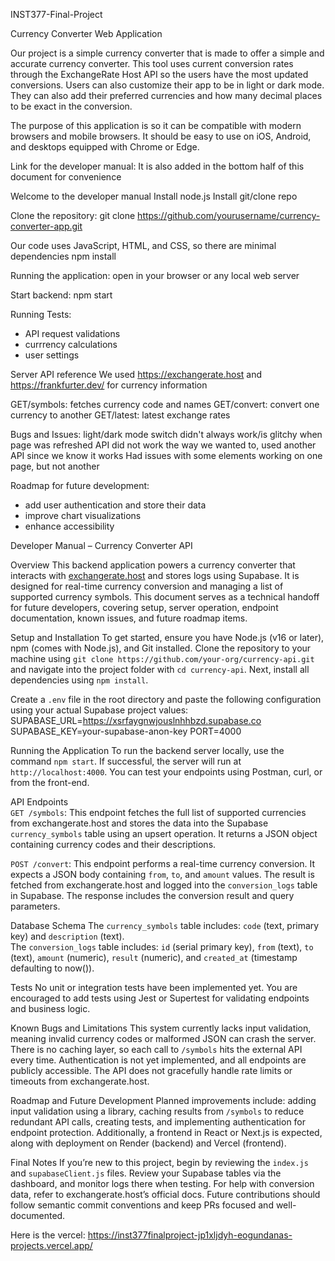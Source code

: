 INST377-Final-Project

Currency Converter Web Application

Our project is a simple currency converter that is made to offer a simple and accurate currency converter. This tool uses current conversion rates through the ExchangeRate Host API so the users have the most updated conversions.
Users can also customize their app to be in light or dark mode. They can also add their preferred currencies and how many decimal places to be exact in the conversion.

The purpose of this application is so it can be compatible with modern browsers and mobile browsers. It should be easy to use on iOS, Android, and desktops equipped with Chrome or Edge.

Link for the developer manual: 
It is also added in the bottom half of this document for convenience



Welcome to the developer manual
Install node.js
Install git/clone repo

Clone the repository:
git clone https://github.com/yourusername/currency-converter-app.git

Our code uses JavaScript, HTML, and CSS, so there are minimal dependencies
npm install

Running the application:
open in your browser or any local web server

Start backend:
npm start

Running Tests:
- API request validations
- currrency calculations
- user settings

Server API reference
We used https://exchangerate.host and https://frankfurter.dev/ for currency information

GET/symbols: fetches currency code and names
GET/convert: convert one currency to another
GET/latest: latest exchange rates

Bugs and Issues:
light/dark mode switch didn't always work/is glitchy when page was refreshed
API did not work the way we wanted to, used another API since we know it works
Had issues with some elements working on one page, but not another

Roadmap for future development:
- add user authentication and store their data
- improve chart visualizations
- enhance accessibility


Developer Manual – Currency Converter API

Overview
This backend application powers a currency converter that interacts with [exchangerate.host](https://exchangerate.host) and stores logs using Supabase. It is designed for real-time currency conversion and managing a list of supported currency symbols. This document serves as a technical handoff for future developers, covering setup, server operation, endpoint documentation, known issues, and future roadmap items.

Setup and Installation 
To get started, ensure you have Node.js (v16 or later), npm (comes with Node.js), and Git installed. Clone the repository to your machine using `git clone https://github.com/your-org/currency-api.git` and navigate into the project folder with `cd currency-api`. Next, install all dependencies using `npm install`.

Create a `.env` file in the root directory and paste the following configuration using your actual Supabase project values:
SUPABASE_URL=https://xsrfaygnwjouslnhhbzd.supabase.co
SUPABASE_KEY=your-supabase-anon-key
PORT=4000

Running the Application
To run the backend server locally, use the command `npm start`. If successful, the server will run at `http://localhost:4000`. You can test your endpoints using Postman, curl, or from the front-end.

API Endpoints  
`GET /symbols`: This endpoint fetches the full list of supported currencies from exchangerate.host and stores the data into the Supabase `currency_symbols` table using an upsert operation. It returns a JSON object containing currency codes and their descriptions.

`POST /convert`: This endpoint performs a real-time currency conversion. It expects a JSON body containing `from`, `to`, and `amount` values. The result is fetched from exchangerate.host and logged into the `conversion_logs` table in Supabase. The response includes the conversion result and query parameters.

Database Schema
The `currency_symbols` table includes: `code` (text, primary key) and `description` (text).  
The `conversion_logs` table includes: `id` (serial primary key), `from` (text), `to` (text), `amount` (numeric), `result` (numeric), and `created_at` (timestamp defaulting to now()).

Tests 
No unit or integration tests have been implemented yet. You are encouraged to add tests using Jest or Supertest for validating endpoints and business logic.

Known Bugs and Limitations
This system currently lacks input validation, meaning invalid currency codes or malformed JSON can crash the server. There is no caching layer, so each call to `/symbols` hits the external API every time. Authentication is not yet implemented, and all endpoints are publicly accessible. The API does not gracefully handle rate limits or timeouts from exchangerate.host.

Roadmap and Future Development
Planned improvements include: adding input validation using a library, caching results from `/symbols` to reduce redundant API calls, creating tests, and implementing authentication for endpoint protection. Additionally, a frontend in React or Next.js is expected, along with deployment on Render (backend) and Vercel (frontend).

Final Notes
If you’re new to this project, begin by reviewing the `index.js` and `supabaseClient.js` files. Review your Supabase tables via the dashboard, and monitor logs there when testing. For help with conversion data, refer to exchangerate.host’s official docs. Future contributions should follow semantic commit conventions and keep PRs focused and well-documented.

Here is the vercel:
https://inst377finalproject-jp1xljdyh-eogundanas-projects.vercel.app/



